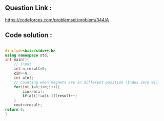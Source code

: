 ## Question Link :

https://codeforces.com/problemset/problem/344/A

## Code solution :

```cpp

#include<bits/stdc++.h>
using namespace std;
int main(){
    // Input
    int n,result=0;
    cin>>n;
    int a[n];
    // Counting when magnets are in different position (Index zero will be automatically counted)
    for(int i=0;i<n;i++){
        cin>>a[i];
        if(a[i]!=a[i-1])result++;
    }
    cout<<result;
return 0;
}

```
